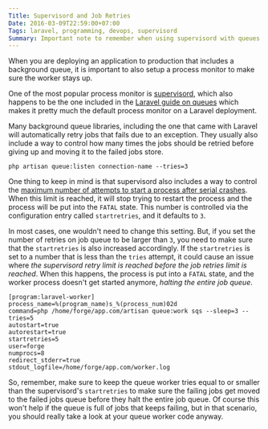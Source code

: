 ```yaml
---
Title: Supervisord and Job Retries
Date: 2016-03-09T22:59:00+07:00
Tags: laravel, programming, devops, supervisord
Summary: Important note to remember when using supervisord with queues.
---
```



When you are deploying an application to production that includes a background queue,
it is important to also setup a process monitor to make sure the worker stays up.

One of the most popular process monitor is [supervisord](http://supervisord.org/), which also happens
to be the one included in the [Laravel guide on queues](https://laravel.com/docs/master/queues#supervisor-configuration) which
makes it pretty much the default process monitor on a Laravel deployment.

Many background queue libraries, including the one that came with Laravel
will automatically retry jobs that fails due to an exception. They usually also include
a way to control how many times the jobs should be retried before giving up and
moving it to the failed jobs store.

```
php artisan queue:listen connection-name --tries=3
```

One thing to keep in mind is that supervisord also includes a way to control the
[maximum number of attempts to start a process after serial crashes](http://supervisord.org/configuration.html).
When this limit is reached, it will stop trying to restart the process and the process will be put into
the `FATAL` state. This number is controlled via the configuration entry called `startretries`, and it defaults to `3`.

In most cases, one wouldn't need to change this setting. But, if you set the number of retries
on job queue to be larger than `3`, you need to make sure that the `startretries` is also
increased accordingly. If the `startretries` is set to a number that is less than the `tries` attempt,
it could cause an issue where *the supervisord retry limit is reached before the job retries
limit is reached*. When this happens, the process is put into a `FATAL` state, and the worker process
doesn't get started anymore, *halting the entire job queue*.

```
[program:laravel-worker]
process_name=%(program_name)s_%(process_num)02d
command=php /home/forge/app.com/artisan queue:work sqs --sleep=3 --tries=5
autostart=true
autorestart=true
startretries=5
user=forge
numprocs=8
redirect_stderr=true
stdout_logfile=/home/forge/app.com/worker.log
```

So, remember, make sure to keep the queue worker tries equal to or smaller than the supervisord's `startretries`
to make sure the failing jobs get moved to the failed jobs queue before they halt the entire job queue.
Of course this won't help if the queue is full of jobs that keeps failing, but in that scenario, you
should really take a look at your queue worker code anyway.
